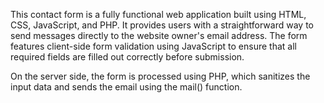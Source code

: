 This contact form is a fully functional web application built using HTML, CSS, JavaScript, and PHP. It provides users with a straightforward way to send messages directly to the website owner's email address. The form features client-side form validation using JavaScript to ensure that all required fields are filled out correctly before submission.

On the server side, the form is processed using PHP, which sanitizes the input data and sends the email using the mail() function.
